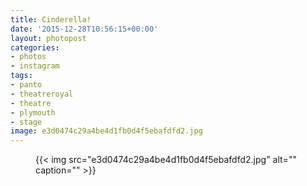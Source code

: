 ```yaml
---
title: Cinderella!
date: '2015-12-28T10:56:15+00:00'
layout: photopost
categories:
- photos
- instagram
tags:
- panto
- theatreroyal
- theatre
- plymouth
- stage
image: e3d0474c29a4be4d1fb0d4f5ebafdfd2.jpg
---
```


<figure class="photo photo--square">
  {{< img src="e3d0474c29a4be4d1fb0d4f5ebafdfd2.jpg" alt="" caption="" >}}

</figure>




